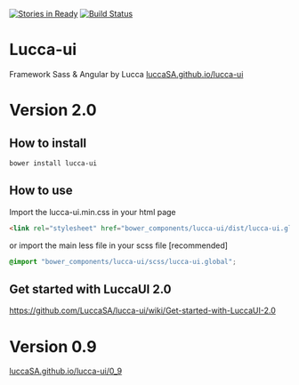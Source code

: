 [![Stories in Ready](https://badge.waffle.io/LuccaSA/lucca-ui.png?label=ready&title=Ready)](https://waffle.io/LuccaSA/lucca-ui)
[![Build Status](https://travis-ci.org/LuccaSA/lucca-ui.svg?branch=master)](https://travis-ci.org/LuccaSA/lucca-ui)
# Lucca-ui
Framework Sass &amp; Angular by Lucca
[luccaSA.github.io/lucca-ui](http://luccaSA.github.io/lucca-ui)

# Version 2.0

## How to install
```
bower install lucca-ui
```

## How to use
Import the lucca-ui.min.css in your html page
```html
<link rel="stylesheet" href="bower_components/lucca-ui/dist/lucca-ui.global.min.css"/>
```
or import the main less file in your scss file [recommended]
```scss
@import "bower_components/lucca-ui/scss/lucca-ui.global";
```

## Get started with LuccaUI 2.0
https://github.com/LuccaSA/lucca-ui/wiki/Get-started-with-LuccaUI-2.0

# Version 0.9
[luccaSA.github.io/lucca-ui/0_9](http://luccaSA.github.io/lucca-ui/0_9)
